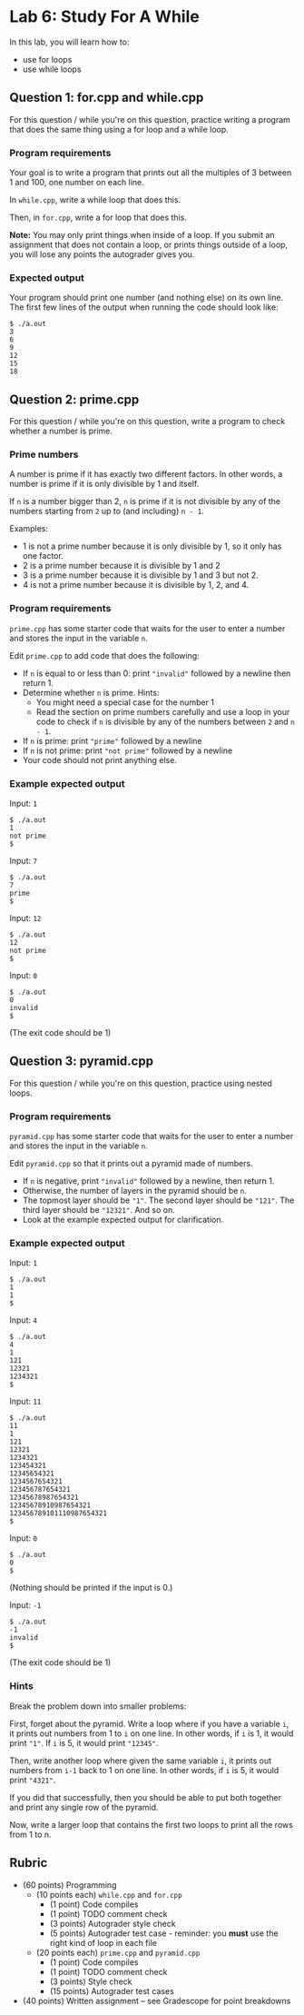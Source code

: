# Lab 6: Study For A While

In this lab, you will learn how to:
- use for loops
- use while loops

## Question 1: for.cpp and while.cpp

For this question / while you're on this question, practice writing a program that does the same thing using a for loop and a while loop.

### Program requirements

Your goal is to write a program that prints out all the multiples of 3 between 1 and 100, one number on each line.

In `while.cpp`, write a while loop that does this.

Then, in `for.cpp`, write a for loop that does this.

**Note:** You may only print things when inside of a loop. If you submit an assignment that does not contain a loop, or prints things outside of a loop, you will lose any points the autograder gives you.

### Expected output

Your program should print one number (and nothing else) on its own line. The first few lines of the output when running the code should look like:
```
$ ./a.out
3
6
9
12
15
18
```

## Question 2: prime.cpp

For this question / while you're on this question, write a program to check whether a number is prime.

### Prime numbers

A number is prime if it has exactly two different factors. In other words, a number is prime if it is only divisible by 1 and itself.

If `n` is a number bigger than 2, `n` is prime if it is not divisible by any of the numbers starting from `2` up to (and including) `n - 1`.

Examples:
* 1 is not a prime number because it is only divisible by 1, so it only has one factor.
* 2 is a prime number because it is divisible by 1 and 2
* 3 is a prime number because it is divisible by 1 and 3 but not 2.
* 4 is not a prime number because it is divisible by 1, 2, and 4.

### Program requirements

`prime.cpp` has some starter code that waits for the user to enter a number and stores the input in the variable `n`.

Edit `prime.cpp` to add code that does the following:
* If `n` is equal to or less than 0: print `"invalid"` followed by a newline then return 1.
* Determine whether `n` is prime. Hints: 
    * You might need a special case for the number 1
    * Read the section on prime numbers carefully and use a loop in your code to check if `n` is divisible by any of the numbers between `2` and `n - 1`.
* If `n` is prime: print `"prime"` followed by a newline
* If `n` is not prime: print `"not prime"` followed by a newline
* Your code should not print anything else.

### Example expected output

Input: `1`
```
$ ./a.out
1
not prime
$
```

Input: `7`
```
$ ./a.out
7
prime
$
```

Input: `12`
```
$ ./a.out
12
not prime
$
```

Input: `0`
```
$ ./a.out
0
invalid
$
```
(The exit code should be 1)

## Question 3: pyramid.cpp

For this question / while you're on this question, practice using nested loops.

### Program requirements

`pyramid.cpp` has some starter code that waits for the user to enter a number and stores the input in the variable `n`.

Edit `pyramid.cpp` so that it prints out a pyramid made of numbers.
* If `n` is negative, print `"invalid"` followed by a newline, then return 1.
* Otherwise, the number of layers in the pyramid should be `n`. 
* The topmost layer should be `"1"`. The second layer should be `"121"`. The third layer should be `"12321"`. And so on.
* Look at the example expected output for clarification. 

### Example expected output

Input: `1`
```
$ ./a.out
1
1
$
```

Input: `4`
```
$ ./a.out
4
1
121
12321
1234321
$
```

Input: `11`
```
$ ./a.out
11
1
121
12321
1234321
123454321
12345654321
1234567654321
123456787654321
12345678987654321
12345678910987654321
123456789101110987654321
$
```

Input: `0`
```
$ ./a.out
0
$
```
(Nothing should be printed if the input is 0.)

Input: `-1`
```
$ ./a.out
-1
invalid
$
```
(The exit code should be 1)

### Hints

Break the problem down into smaller problems:

First, forget about the pyramid. Write a loop where if you have a variable `i`, it prints out numbers from 1 to `i` on one line.
In other words, if `i` is 1, it would print `"1"`. If `i` is 5, it would print `"12345"`.

Then, write another loop where given the same variable `i`, it prints out numbers from `i-1` back to 1 on one line. In other words, if `i` is 5, it would print `"4321"`.

If you did that successfully, then you should be able to put both together and print any single row of the pyramid.

Now, write a larger loop that contains the first two loops to print all the rows from 1 to n.

## Rubric

* (60 points) Programming
  * (10 points each) `while.cpp` and `for.cpp`
    * (1 point) Code compiles
    * (1 point) TODO comment check
    * (3 points) Autograder style check
    * (5 points) Autograder test case - reminder: you **must** use the right kind of loop in each file
  * (20 points each) `prime.cpp` and `pyramid.cpp`
    * (1 point) Code compiles
    * (1 point) TODO comment check
    * (3 points) Style check
    * (15 points) Autograder test cases
* (40 points) Written assignment – see Gradescope for point breakdowns
